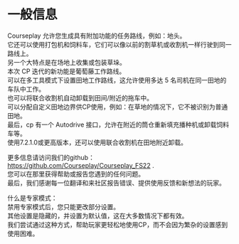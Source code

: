 # 一般信息  
Courseplay 允许您生成具有附加功能的任务路线，例如：地头。  
它还可以使用打包机和饲料车，它们可以像以前的割草机或收割机一样行驶到同一路线上。  
另一个大特点是在场地上收集或包装草垛。  
本次 CP 迭代的新功能是葡萄藤工作路线。  
可以在多工具模式下设置田地工作路线，这允许使用多达 5 名司机在同一田地的车队中工作。  
也可以将联合收割机自动卸载到田间/附近的拖车中。  
可以分配自定义田地边界供CP使用，例如：在草地的情况下，它不被识别为普通田地。  
最后，cp 有一个 Autodrive 接口，允许在附近的筒仓重新填充播种机或卸载饲料车等。  
使用7.2.1.0或更高版本，还可以使用联合收割机在田地附近卸载。  
  
更多信息请访问我们的github： https://github.com/Courseplay/Courseplay_FS22 .  
您可以在那里获得帮助或报告您遇到的任何问题。  
最后，我们感谢每一位翻译和来社区报告错误、提供使用反馈和新想法的玩家。  
  
什么是专家模式：  
禁用专家模式后，您只能更改部分设置。  
其他设置是隐藏的，并设置为默认值，这在大多数情况下都有效。  
我们尝试通过这种方式，帮助玩家更轻松地使用CP，而不会因为繁杂的设置感到使用困难。  


